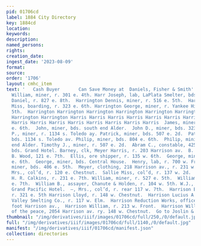 ```yaml
---
pid: 01706cd
label: 1884 City Directory
key: 1884cd
location: 
keywords: 
description: 
named_persons: 
rights: 
creation_date: 
ingest_date: '2023-08-09'
format: 
source: 
order: '1706'
layout: cmhc_item
text: '   Cash Buyer       Can Save Money at  Daniels, Fisher & Smith''s  AR 132 HAR  Harps
  William, miner, r. 301 e. 4th. Harr Joseph, lab, LaPlata Smelter, bds. 507 w. Chestnut.  Harrington
  Daniel, r. 827 e. 8th.  Harrington Dennis, miner, r. 516 e. 5th.  Harrington Ellen
  Miss, boarding, r. 323 e. 6th. Harrington George, miner, r. Yankee Hill, head e.
  5th.  Harrington Harrington Harrington Harrington Harrington Harrington Harrington
  Harrington Harrington Harris Harris Harris Harris Harris Harris Harris Harris Harris
  Harris Harris Harris Harris Harris Harris Harris Harris  James, miner, bds. 323
  e. 6th.  John, miner, bds. south end Alder.  John D., miner, bds. 323 e. 6th.  John
  P., miner, r. 1134 s. Toledo ay. Patrick, miner, bds. 507 e. 2d.  Patrick D., miner,
  bds. 1134 s. Toledo av. Philip, miner, bds. 804 e. 6th.  Philip, mining, r. south
  end Alder. Timothy J., miner, r. 507 e. 2d.  Abram C., constable, 425 Harrison av.,
  bds. Grand Hotel. Barney, clk, Meyer Harris, r. 203 Harrison av.  B. L., manager,
  B. Wood, 121 e. 7th.  Ellis, ore shipper, r. 135 w. 6th.  George, miner, r. 2244
  e. 6th.  George, miner, bds. Central House.  Henry, lab, r. 700 w. Front.  John,
  miner, bds. 406 e. 5th.  Meyer, clothing, 218 Harrison av., r. 231 w. 4th.  Mollie
  Mrs., col’d, r. 120 e. Chestnut.  Sallie Miss, col’d, r. 137 w. 2d.  William, blksmith,
  H. R. Calkins, r. 231 e. 7th. William, miner, r. 527 e. 5th.  William, lab, r. 518
  e. 7th.  William B., assayer, Chanute & Holden, r. 104 w. 5th. W.J., miner, bds.
  Grand Pacific Hotel.  —, Mrs., col’d, r. rear 117 w. 7th.  Harrison Elizabeth, Miss,
  r. 321 e. 5th Harrison Lloyd, r. 148 w. Chestnut.  Harrison Lucius A., foreman Arkansas
  Valley Smelting Co., r. 117 w. Elm.  Harrison Reduction Works, office and works
  foot Harrison av.,  Harrison William, r. 213 w. Front.  Harrison William H., justice
  of the peace, 2054 Harrison av. ry. 148 w. Chestnut.  Go to Joslin & Park '' "sostazs-nowacnsoreet    '
thumbnail: "/img/derivatives/iiif/images/01706cd/full/250,/0/default.jpg"
full: "/img/derivatives/iiif/images/01706cd/full/1140,/0/default.jpg"
manifest: "/img/derivatives/iiif/01706cd/manifest.json"
collection: directories
---
```


